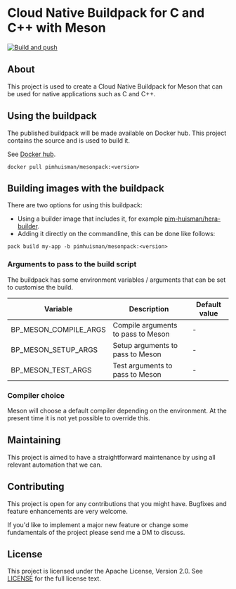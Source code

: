 # Cloud Native Buildpack for C and C++ with Meson
[![Build and push](https://github.com/pim-huisman/mesonpack/actions/workflows/build-and-push.yml/badge.svg)](https://github.com/pim-huisman/mesonpack/actions/workflows/build-and-push.yml)

## About
This project is used to create a Cloud Native Buildpack for Meson that can be used for native applications such as C and C++.

## Using the buildpack
The published buildpack will be made available on Docker hub. This project contains the source and is used to build it.

See [Docker hub](https://hub.docker.com/r/pimhuisman/mesonpack).

```docker pull pimhuisman/mesonpack:<version>```

## Building images with the buildpack
There are two options for using this buildpack:
- Using a builder image that includes it, for example [pim-huisman/hera-builder](https://github.com/pim-huisman/hera-builder).
- Adding it directly on the commandline, this can be done like follows:

```pack build my-app -b pimhuisman/mesonpack:<version>```

### Arguments to pass to the build script
The buildpack has some environment variables / arguments that can be set to customise the build.

| Variable              | Description                        | Default value |
|-----------------------|------------------------------------|---------------|
| BP_MESON_COMPILE_ARGS | Compile arguments to pass to Meson | -             |
| BP_MESON_SETUP_ARGS   | Setup arguments to pass to Meson   | -             |
| BP_MESON_TEST_ARGS    | Test arguments to pass to Meson    | -             |

### Compiler choice
Meson will choose a default compiler depending on the environment. At the present time it is not yet possible to override this.

## Maintaining
This project is aimed to have a straightforward maintenance by using all relevant automation that we can.

## Contributing
This project is open for any contributions that you might have. Bugfixes and feature enhancements are very welcome.

If you'd like to implement a major new feature or change some fundamentals of the project please send me a DM to discuss.

## License
This project is licensed under the Apache License, Version 2.0. See [LICENSE](LICENSE) for the full license text.